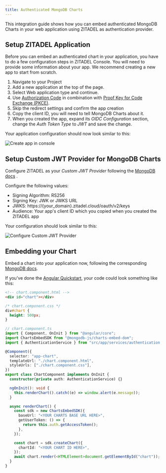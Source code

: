 ```yaml
---
title: Authenticated MongoDB Charts
---
```


This integration guide shows how you can embed authenticated MongoDB Charts in
your web application using ZITADEL as authentication provider.

## Setup ZITADEL Application

Before you can embed an authenticated chart in your application, you have to do
a few configuration steps in ZITADEL Console. You will need to provide some
information about your app. We recommend creating a new app to start from
scratch.

1. Navigate to your Project
2. Add a new application at the top of the page.
3. Select Web application type and continue.
4. Use
   [Authorization Code](../../apis/openidoauth/grant-types#authorization-code)
   in combination with
   [Proof Key for Code Exchange (PKCE)](../../apis/openidoauth/grant-types#proof-key-for-code-exchange).
5. Skip the redirect settings and confirm the app creation
6. Copy the client ID, you will need to tell MongoDB Charts about it.
7. When you created the app, expand its _OIDC Configuration_ section, change the
   _Auth Token Type_ to _JWT_ and save the change.

Your application configuration should now look similar to this:

![Create app in console](/img/integrations/mongodb-charts-app-create-light.png)

## Setup Custom JWT Provider for MongoDB Charts

Configure ZITADEL as your _Custom JWT Provider_ following the
[MongoDB docs](https://docs.mongodb.com/charts/configure-auth-providers/) .

Configure the following values:

- Signing Algorithm: RS256
- Signing Key: JWK or JWKS URL
- JWKS: https://{your_domain}.zitadel.cloud/oauth/v2/keys
- Audience: Your app's client ID which you copied when you created the ZITADEL
  app

Your configuration should look similar to this:

![Configure Custom JWT Provider](/img/integrations/mongodb-charts-auth-provider-light.png)

## Embedding your Chart

Embed a chart into your application now, following the corresponding
[MongoDB docs](https://docs.mongodb.com/charts/saas/embed-chart-jwt-auth/).

If you've done the [Angular Quickstart](../../examples/login/angular.md), your
code could look something like this:

```html
<!-- chart.component.html -->
<div id="chart"></div>
```

```css
/* chart.component.css */
div#chart {
  height: 500px;
}
```

```ts
// chart.component.ts
import { Component, OnInit } from "@angular/core";
import ChartsEmbedSDK from "@mongodb-js/charts-embed-dom";
import { AuthenticationService } from "src/app/services/authentication.service";

@Component({
  selector: "app-chart",
  templateUrl: "./chart.component.html",
  styleUrls: ["./chart.component.css"],
})
export class ChartComponent implements OnInit {
  constructor(private auth: AuthenticationService) {}

  ngOnInit(): void {
    this.renderChart().catch((e) => window.alert(e.message));
  }

  async renderChart() {
    const sdk = new ChartsEmbedSDK({
      baseUrl: "<YOUR CHARTS BASE URL HERE>",
      getUserToken: () => {
        return this.auth.getAccessToken();
      },
    });

    const chart = sdk.createChart({
      chartId: "<YOUR CHART ID HERE>",
    });
    await chart.render(<HTMLElement>document.getElementById("chart"));
  }
}
```
